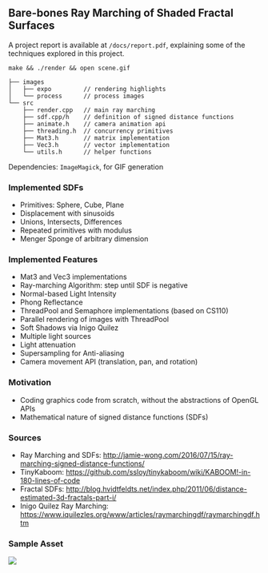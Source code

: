 ## Bare-bones Ray Marching of Shaded Fractal Surfaces

A project report is available at `/docs/report.pdf`, explaining some of the techniques explored in this project.

`make && ./render && open scene.gif`

```
├── images
│   ├── expo         // rendering highlights
│   └── process      // process images
└── src
    ├── render.cpp   // main ray marching
    ├── sdf.cpp/h    // definition of signed distance functions
    ├── animate.h    // camera animation api
    ├── threading.h  // concurrency primitives
    ├── Mat3.h       // matrix implementation
    ├── Vec3.h       // vector implementation
    └── utils.h      // helper functions
```

Dependencies: `ImageMagick`, for GIF generation

### Implemented SDFs
- Primitives: Sphere, Cube, Plane
- Displacement with sinusoids
- Unions, Intersects, Differences
- Repeated primitives with modulus
- Menger Sponge of arbitrary dimension

### Implemented Features
- Mat3 and Vec3 implementations
- Ray-marching Algorithm: step until SDF is negative
- Normal-based Light Intensity
- Phong Reflectance
- ThreadPool and Semaphore implementations (based on CS110)
- Parallel rendering of images with ThreadPool
- Soft Shadows via Inigo Quilez
- Multiple light sources
- Light attenuation
- Supersampling for Anti-aliasing
- Camera movement API (translation, pan, and rotation)

### Motivation
- Coding graphics code from scratch, without the abstractions of OpenGL APIs
- Mathematical nature of signed distance functions (SDFs)

### Sources
- Ray Marching and SDFs: <http://jamie-wong.com/2016/07/15/ray-marching-signed-distance-functions/>
- TinyKaboom: <https://github.com/ssloy/tinykaboom/wiki/KABOOM!-in-180-lines-of-code>
- Fractal SDFs: <http://blog.hvidtfeldts.net/index.php/2011/06/distance-estimated-3d-fractals-part-i/>
- Inigo Quilez Ray Marching: <https://www.iquilezles.org/www/articles/raymarchingdf/raymarchingdf.htm>

### Sample Asset

![](images/around_and_in.gif)

